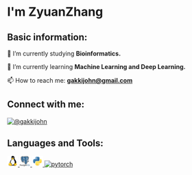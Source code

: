 <h1 align="left">I'm ZyuanZhang</h1>
<h2 align="left">Basic information:</h2>

🔭 I’m currently studying **Bioinformatics.**

🌱 I’m currently learning **Machine Learning and Deep Learning.**

📫 How to reach me: **gakkijohn@gmail.com**

<h2 align="left">Connect with me:</h2>
<p align="left">
<a href="https://twitter.com/@gakkijohn" target="blank"><img align="center" src="https://raw.githubusercontent.com/rahuldkjain/github-profile-readme-generator/master/src/images/icons/Social/twitter.svg" alt="@gakkijohn" height="25" width="25" /></a>
</p>

<h2 align="left">Languages and Tools:</h2>
<p align="left"> 
  <a href="https://www.linux.org/" target="_blank" rel="noreferrer"> <img src="https://raw.githubusercontent.com/devicons/devicon/master/icons/linux/linux-original.svg" alt="linux" width="25" height="25"/> 
  </a> <a href="https://www.postgresql.org" target="_blank" rel="noreferrer"> <img src="https://raw.githubusercontent.com/devicons/devicon/master/icons/postgresql/postgresql-original-wordmark.svg" alt="postgresql" width="25" height="25"/> 
  </a> <a href="https://www.python.org" target="_blank" rel="noreferrer"> <img src="https://raw.githubusercontent.com/devicons/devicon/master/icons/python/python-original.svg" alt="python" width="25" height="25"/> 
  </a> <a href="https://pytorch.org/" target="_blank" rel="noreferrer"> <img src="https://www.vectorlogo.zone/logos/pytorch/pytorch-icon.svg" alt="pytorch" width="25" height="25"/> </a> 
</p>
